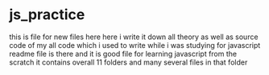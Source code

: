 # js_practice
this is file for new files here
here i write it down all theory as well as source code of my all code which i used to write while i was studying for javascript
readme file is there
and it is good file for learning javascript from the scratch
it contains overall 11 folders and many several files in that folder

